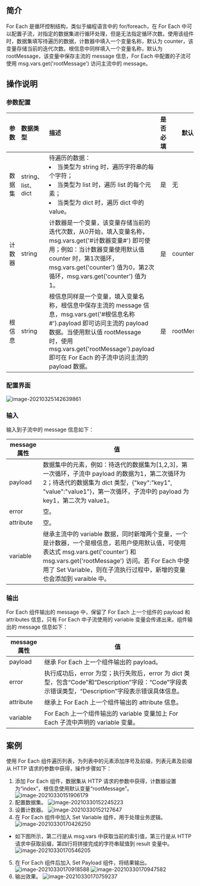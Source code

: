 

## 简介

For Each 是循环控制结构，类似于编程语言中的 for/foreach，在 For Each 中可以配置子流，对指定的数据集进行循环处理，但是无法指定循环次数。使用该组件时，数据集填写待遍历的数据，计数器中填入一个变量名称，默认为 counter，该变量存储当前的迭代次数。根信息中同样填入一个变量名称，默认为 rootMessage，该变量中保存主流的 message 信息，For Each 中配置的子流可使用 msg.vars.get('rootMessage') 访问主流中的 message。

## 操作说明

### 参数配置

| 参数   | 数据类型           | 描述                                                         | 是否必填 | 默认值      |
| :----- | :----------------- | :----------------------------------------------------------- | :------- | ----------- |
| 数据集 | string、list、dict | 待遍历的数据：<br><li>当类型为 string 时，遍历字符串的每个字符；<br><li>当类型为 list 时，遍历 list 的每个元素；<br><li>当类型为 dict 时，遍历 dict 中的 value。 | 是       | 无          |
| 计数器 | string             | 计数器是一个变量，该变量存储当前的迭代次数，从0开始，填入变量名称，msg.vars.get('#计数器变量#') 即可使用；例如：当计数器变量使用默认值 counter 时，第1次循环，msg.vars.get('counter') 值为0，第2次循环，msg.vars.get('counter') 值为1。 | 是       | counter     |
| 根信息 | string             | 根信息同样是一个变量，填入变量名称，根信息中保存主流的 message 信息，msg.vars.get('#根信息名称#').payload 即可访问主流的 payload 数据。当使用默认值 rootMessage 时，使用 msg.vars.get('rootMessage').payload 即可在 For Each 的子流中访问主流的 payload 数据。 | 是       | rootMessage |

### 配置界面

![image-20210325142639861](https://main.qcloudimg.com/raw/8580d530f9f61e1d1dc352de8aa2d814/image-20210325142639861.png)

### 输入
输入到子流中的 message 信息如下：

| message 属性 | 值                                                           |
| ----------- | ------------------------------------------------------------ |
| payload     | 数据集中的元素，例如：待迭代的数据集为[1,2,3]，第一次循环，子流中 payload 的数据为1，第二次循环为2；待迭代的数据集为 dict 类型，{"key":"key1", "value":"value1"}，第一次循环，子流中的 payload 为 key1，第二次为 value1。 |
| error       | 空。                                                           |
| attribute   | 空。                                                           |
| variable    | 继承主流中的 variable 数据，同时新增两个变量，一个是计数器，一个是根信息，若用户使用默认值，可使用表达式 msg.vars.get('counter') 和 msg.vars.get('rootMessage') 访问。若 For Each 中使用了 Set Variable，则在子流执行过程中，新增的变量也会添加到 varaible 中。 |

### 输出
For Each 组件输出的 message 中，保留了 For Each 上一个组件的 payload 和 attributes 信息，只有 For Each 中子流使用的 variable 变量会传递出来。组件输出的 message 信息如下：

| message 属性 | 值                                                           |
| ----------- | ------------------------------------------------------------ |
| payload     | 继承 For Each 上一个组件输出的 payload。                        |
| error       | 执行成功后，error 为空；执行失败后，error 为 dict 类型，包含“Code”和“Description”字段：“Code”字段表示错误类型，“Description”字段表示错误具体信息。 |
| attribute   | 继承上 For Each 上一个组件输出的 attribute 信息。                  |
| variable    | For Each 上一个组件输出的 variable 变量加上 For Each 子流中声明的 variable 变量。 |

## 案例
使用 For Each 组件遍历列表，为列表中的元素添加序号及前缀，列表元素及前缀从 HTTP 请求的参数中获得，操作步骤如下：
1. 添加 For Each 组件，数据集从 HTTP 请求的参数中获得，计数器设置为“index”，根信息使用默认变量“rootMessage”。
![image-20210330151906179](https://main.qcloudimg.com/raw/09144969ec8513f3fd4b31739691e425/image-20210330151906179.png)
2. 配置数据集。
 ![image-20210330152245223](https://main.qcloudimg.com/raw/bd5776bf002fbb688c363505df901040/image-20210330152245223.png)
3. 设置计数器。
 ![image-20210330152127647](https://main.qcloudimg.com/raw/7a0185fc240eddf2179447b6a09ce5fb/image-20210330152127647.png)
4. 在 For Each 组件中加入 Set Variable 组件，用于处理业务逻辑。
 ![image-20210330170426250](https://main.qcloudimg.com/raw/51068c8835c0d84df5d7c09f85047d58/image-20210330170426250.png)
 - 如下图所示，第二行是从 msg.vars 中获取当前的索引值，第三行是从 HTTP 请求中获取前缀，第四行将拼接完成的字符串赋值到 result 变量中。
  ![image-20210330170546205](https://main.qcloudimg.com/raw/3e60b88a6dabdd5da3722ad322b554a4/image-20210330170546205.png)
5. 在 For Each 组件后加入 Set Payload 组件，将结果输出。
   ![image-20210330170918588](https://main.qcloudimg.com/raw/cbc2244a0e8feba9bbc4cddfbff6c8cb/image-20210330170918588.png)
   ![image-20210330170947582](https://main.qcloudimg.com/raw/01ccfca739419a0f4f86283231025d7c/image-20210330170947582.png)
6. 输出效果。
  ![image-20210330170759237](https://main.qcloudimg.com/raw/7edd6023f217199e6b643f315577609f/image-20210330170759237.png)
